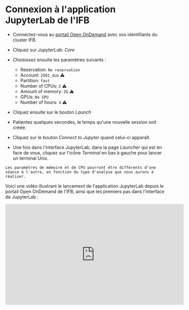 # Connexion à l'application JupyterLab de l'IFB

- Connectez-vous au <a href="https://ondemand.cluster.france-bioinformatique.fr/" target="_blank">portail Open OnDemand</a> avec vos identifiants du cluster IFB.
- Cliquez sur *JupyterLab: Core*
- Choisissez ensuite les paramètres suivants :
    - Reservation: `No reservation` 
    - Account: `2501_duo` ⚠️
    - Partition: `fast`
    - Number of CPUs: `2` ⚠️
    - Amount of memory: `2G` ⚠️
    - GPUs: `No GPU`
    - Number of hours: `4` ⚠️

- Cliquez ensuite sur le bouton *Launch*
- Patientez quelques secondes, le temps qu'une nouvelle session soit créée.
- Cliquez sur le bouton *Connect to Jupyter* quand celui-ci apparaît.
- Une fois dans l'interface JupyterLab, dans la page *Launcher* qui est en face de vous, cliquez sur l'icône *Terminal* en bas à gauche pour lancer un terminal Unix.


```{note}
Les paramètres de mémoire et de CPU pourront être différents d'une séance à l'autre, en fonction du type d'analyse que nous aurons à réaliser.
```

Voici une vidéo illustrant le lancement de l'application JupyterLab depuis le portail Open OnDemand de l'IFB, ainsi que les premiers pas dans l'interface de JupyterLab :

<iframe width="560" height="315" src="https://www.youtube-nocookie.com/embed/3Vu6iD3HDzY" title="YouTube video player" frameborder="0" allow="accelerometer; autoplay; clipboard-write; encrypted-media; gyroscope; picture-in-picture; web-share" allowfullscreen></iframe>

